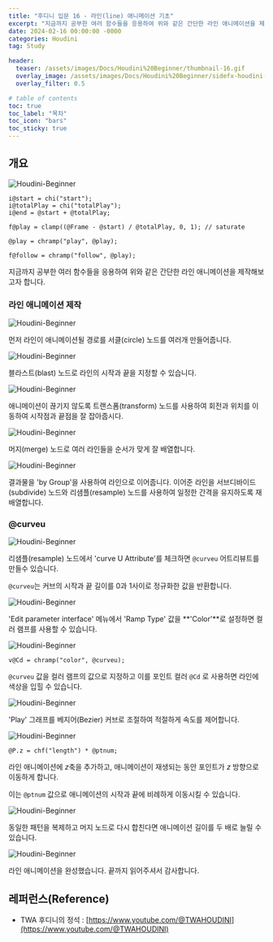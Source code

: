 ```yaml
---
title: "후디니 입문 16 - 라인(line) 애니메이션 기초"
excerpt: "지금까지 공부한 여러 함수들을 응용하여 위와 같은 간단한 라인 애니메이션을 제작해보고자 합니다."
date: 2024-02-16 00:00:00 -0000
categories: Houdini
tag: Study

header:
  teaser: /assets/images/Docs/Houdini%20Beginner/thumbnail-16.gif
  overlay_image: /assets/images/Docs/Houdini%20Beginner/sidefx-houdini-hd-logo-01.png
  overlay_filter: 0.5

# table of contents
toc: true
toc_label: "목차"
toc_icon: "bars"
toc_sticky: true
---
```


## 개요


![Houdini-Beginner](/assets/images/Docs/Houdini%20Beginner/101.gif)

```hlsl
i@start = chi("start");
i@totalPlay = chi("totalPlay");
i@end = @start + @totalPlay;

f@play = clamp((@Frame - @start) / @totalPlay, 0, 1); // saturate

@play = chramp("play", @play);

f@follow = chramp("follow", @play);
```

지금까지 공부한 여러 함수들을 응용하여 위와 같은 간단한 라인 애니메이션을 제작해보고자 합니다.

### 라인 애니메이션 제작

![Houdini-Beginner](/assets/images/Docs/Houdini%20Beginner/102.gif)

먼저 라인이 애니메이션될 경로를 서클(circle) 노드를 여러개 만들어줍니다. 

![Houdini-Beginner](/assets/images/Docs/Houdini%20Beginner/105.gif)

블라스트(blast) 노드로 라인의 시작과 끝을 지정할 수 있습니다.

![Houdini-Beginner](/assets/images/Docs/Houdini%20Beginner/104.gif)

애니메이션이 끊기지 않도록 트랜스폼(transform) 노드를 사용하여 회전과 위치를 이동하여 시작점과 끝점을 잘 잡아줍시다.

![Houdini-Beginner](/assets/images/Docs/Houdini%20Beginner/103.gif)

머지(merge) 노드로 여러 라인들을 순서가 맞게 잘 배열합니다.

![Houdini-Beginner](/assets/images/Docs/Houdini%20Beginner/106.gif)

결과물을 'by Group'을 사용하여 라인으로 이어줍니다. 이어준 라인을 서브디바이드(subdivide) 노드와 리샘플(resample) 노드를 사용하여 일정한 간격을 유지하도록 재배열합니다.

### @curveu

![Houdini-Beginner](/assets/images/Docs/Houdini%20Beginner/149.png)

리샘플(resample) 노드에서 'curve U Attribute'를 체크하면 `@curveu` 어트리뷰트를 만들수 있습니다.

`@curveu`는 커브의 시작과 끝 길이를 ${0}$과 ${1}$사이로 정규화한 값을 반환합니다.

![Houdini-Beginner](/assets/images/Docs/Houdini%20Beginner/150.png)

'Edit parameter interface' 메뉴에서 'Ramp Type' 값을 **'Color'**로 설정하면 컬러 램프를 사용할 수 있습니다.

![Houdini-Beginner](/assets/images/Docs/Houdini%20Beginner/100.gif)

```hlsl
v@Cd = chramp("color", @curveu);
```

`@curveu` 값을 컬러 램프의 값으로 지정하고 이를 포인트 컬러 `@Cd` 로 사용하면 라인에 색상을 입힐 수 있습니다.

![Houdini-Beginner](/assets/images/Docs/Houdini%20Beginner/108.gif)

'Play' 그래프를 베지어(Bezier) 커브로 조절하여 적절하게 속도를 제어합니다.

![Houdini-Beginner](/assets/images/Docs/Houdini%20Beginner/107.gif)

```hlsl
@P.z = chf("length") * @ptnum;
```

라인 애니메이션에 ${z}$축을 추가하고, 애니메이션이 재생되는 동안 포인트가 ${z}$ 방향으로 이동하게 합니다.

이는 `@ptnum` 값으로 애니메이션의 시작과 끝에 비례하게 이동시킬 수 있습니다.

![Houdini-Beginner](/assets/images/Docs/Houdini%20Beginner/110.gif)

동일한 패턴을 복제하고 머지 노드로 다시 합친다면 애니메이션 길이를 두 배로 늘릴 수 있습니다.

![Houdini-Beginner](/assets/images/Docs/Houdini%20Beginner/109.gif)

라인 애니메이션을 완성했습니다. 끝까지 읽어주셔서 감사합니다.

## 레퍼런스(Reference)
- TWA 후디니의 정석 : [https://www.youtube.com/@TWAHOUDINI](https://www.youtube.com/@TWAHOUDINI)

